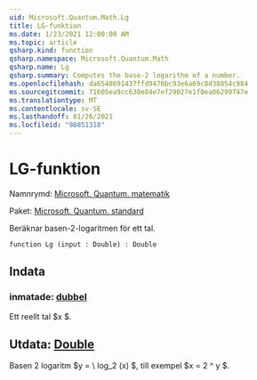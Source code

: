 ```yaml
---
uid: Microsoft.Quantum.Math.Lg
title: LG-funktion
ms.date: 1/23/2021 12:00:00 AM
ms.topic: article
qsharp.kind: function
qsharp.namespace: Microsoft.Quantum.Math
qsharp.name: Lg
qsharp.summary: Computes the base-2 logarithm of a number.
ms.openlocfilehash: da6548691437ffd9470bc93e6a69c8d38854c984
ms.sourcegitcommit: 71605ea9cc630e84e7ef29027e1f0ea06299747e
ms.translationtype: MT
ms.contentlocale: sv-SE
ms.lasthandoff: 01/26/2021
ms.locfileid: "98851318"
---
```

# <a name="lg-function"></a>LG-funktion

Namnrymd: [Microsoft. Quantum. matematik](xref:Microsoft.Quantum.Math)

Paket: [Microsoft. Quantum. standard](https://nuget.org/packages/Microsoft.Quantum.Standard)


Beräknar basen-2-logaritmen för ett tal.

```qsharp
function Lg (input : Double) : Double
```


## <a name="input"></a>Indata

### <a name="input--double"></a>inmatade: [dubbel](xref:microsoft.quantum.lang-ref.double)

Ett reellt tal $x $.



## <a name="output--double"></a>Utdata: [Double](xref:microsoft.quantum.lang-ref.double)

Basen 2 logaritm $y = \ log_2 (x) $, till exempel $x = 2 ^ y $.